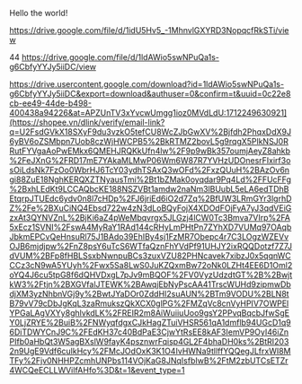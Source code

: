 Hello the world!

https://drive.google.com/file/d/1idU5Hv5_-1MhnvlGXYRD3NopqcfRkSTi/view

44 https://drive.google.com/file/d/1ldAWio5swNPuQa1s-g6CbfyYYJy5iiDC/view

https://drive.usercontent.google.com/download?id=1ldAWio5swNPuQa1s-g6CbfyYYJy5iiDC&export=download&authuser=0&confirm=t&uuid=0c22e8cb-ee49-44de-b498-400438a94226&at=APZUnTV3xYvcwUmgg1ioz0MVdLdU:1712249630921](https://shopee.vn/dlink/verify/email-link?q=U2FsdGVkX18SXyF9du3vzkO5tefCU8WcZJbGwXV%2Bjfdh2PhqxDdX9J6yBV6oZSMbpn7Uob8czWjHWCPB5%2BkRTMZ2bovL5g9rqgX5PlkNSJ0RRutFYVgaAoPwEMkx6QMEHJRQKkUfn4lw%2F9p9wBk357oumjAeyZ8ahkb%2FeJXnG%2FRD17mE7YAkaMLMwP06Wm6W87R7YVHzUDOnesrFIxirf3osOiLdsNk7FzOo0WbrHJ6TcY03ydhTSAxQ3wOFd%2FxzQUuH%2BAzOv6ngi88ZuE18NghKERQXZTNyausTmi%2Bt1bZMak0oyqdar9Pq4Ld%2FFUcFFg%2BxhLEdKt9LCCAQbcKE188NSZVBt1amdw2naNm3lBUubL5eLA6edTDhBEtqrpJTUEdc6ydv0n8l7cHDp%2FJ6jriEd6iO2d7Zq%2BfUW3LRmGYr3lgrhDZ%2Fe%2BXuCiNQ4Ebsd722w4zN3dLoBQyFojX4XDOdFOjFyA7yJ3qdVEiGzxAt3QYNVZnL%2BjKi6aZ4pWeMbqvrgx5JLGzj4lCW0Tc3Bmva7VIrp%2FA5xEcz1SVNI%2FswA4MyRaY1RAd144cRHyLmPHtPn7ZYhXD7VUMq97OAqbJbkmEPCvQeHnsuRl75J1BAdo39EhIBy4sj1FzMR7Obepc4r7C3LOgzWZEVvOJB6mjdjpw%2FnZ8psY6uTcS6WTfaQznFhYVdPf91UHJY2ixRQQDotzf7Z7JdVUM%2BFp8fHBLSsxbNwnpuBCs3zuxVZU82PHNcavek7xibzJ0x5qqnWCCCz3cN9wA5YUyh%2Fwx5Sa8LwS0JuKZQxmBw72oNk0LZHt4EE6D1Oml2oYQ4J6cu5tpG8f6dQHVDxgL7pJv9mBQOF%2FV0VyzUdzdtGT%2B%2BwjtkW3%2Ftjn%2BXGVfalJTEWK%2BAwqjEbNyPscAA41TrscWUHd9zipmwDbdjXM3yzNhbnVGj9y%2BwtJYaDOr0ZddHI2suAUN%2BTm9VODU%2BLN8tB79vV79cDbJgKqL3zaRmukszQkXCX0glPG%2FMZqVc8cnVyHPIV7OWPElYPGaLAgVXYy8ghlvkdLK%2FREIR2m8AiWuiiuUoo9gsY2PPvqBqcbJfwSgEY0LjZRYE%2BuiB%2FNWyqfdgxCJkHagZTuiVHSR561qA1dmflb94UGcD1q96DiTDWYCnJ9C%2FEdKH37c40BdPaE3CjwYtRsEE8kAF3IemVP9OyI46iZnPIfb0aHbQt3W5agBXslW9fayK4psznwrFqisp4GL2F4bhaDH0ks%2BtRI2032n9UgE9Vdf6culkHcy%2FMcJOdOxK3K1O4IvHWNa9tllffYQQegJLfrxWI8MTFy%2Fjv0NHHPZcmhUNPbs114VOjKaG8JNqIsfbIwB%2FtM2zbUTCsETZr4WCQeECLLWVilfAHfo%3D&t=1&event_type=1
